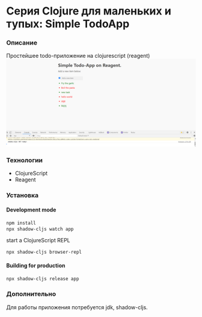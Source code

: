 # Серия Clojure для маленьких и тупых: Simple TodoApp #
### Описание
Простейшее todo-приложение на clojurescript (reagent)
![](pic.PNG)

### Технологии
- ClojureScript
- Reagent

### Установка
  #### Development mode
  ```
  npm install
  npx shadow-cljs watch app
  ```
  start a ClojureScript REPL
  ```
  npx shadow-cljs browser-repl
  ```
  #### Building for production

  ```
  npx shadow-cljs release app
  ```

### Дополнительно
Для работы приложения потребуется jdk, shadow-cljs.